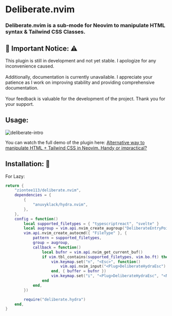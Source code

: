 # Deliberate.nvim

### Deliberate.nvim is a sub-mode for Neovim to manipulate HTML syntax & Tailwind CSS Classes.

## 📣 Important Notice: ⚠️

This plugin is still in development and not yet stable. I apologize for any inconvenience caused.
<br/>
<br/>
Additionally, documentation is currently unavailable. I appreciate your patience as I work on improving stability and providing comprehensive documentation.
<br/>
<br/>
Your feedback is valuable for the development of the project. Thank you for your support.

## Usage:

![deliberate-intro](https://github.com/ziontee113/deliberate.nvim/assets/102876811/17b8001a-5a4a-469f-8a90-f2b42e74f006)

You can watch the full demo of the plugin here: [Alternative way to manipulate HTML + Tailwind CSS in Neovim. Handy or impractical?](https://youtu.be/eWRoxJatH8A)

## Installation: 💾

For Lazy:

```lua
return {
    "ziontee113/deliberate.nvim",
    dependencies = {
        {
            "anuvyklack/hydra.nvim",
        },
    },
    config = function()
        local supported_filetypes = { "typescriptreact", "svelte" }
        local augroup = vim.api.nvim_create_augroup("DeliberateEntryPoint", { clear = true })
        vim.api.nvim_create_autocmd({ "FileType" }, {
            pattern = supported_filetypes,
            group = augroup,
            callback = function()
                local bufnr = vim.api.nvim_get_current_buf()
                if vim.tbl_contains(supported_filetypes, vim.bo.ft) then
                    vim.keymap.set("n", "<Esc>", function()
                        vim.api.nvim_input("<Plug>DeliberateHydraEsc")
                    end, { buffer = bufnr })
                    vim.keymap.set("i", "<Plug>DeliberateHydraEsc", "<Nop>", {})
                end
            end,
        })

        require("deliberate.hydra")
    end,
}
```
